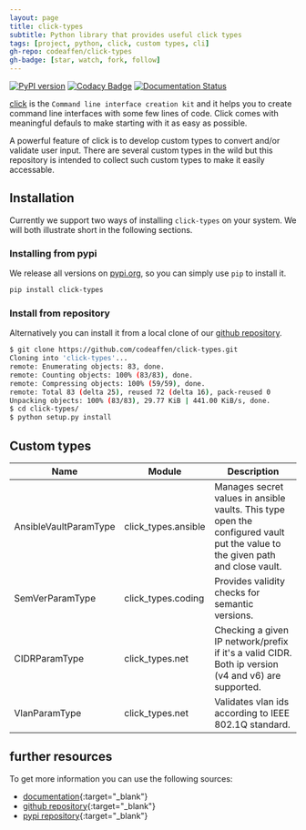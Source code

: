 ```yaml
---
layout: page
title: click-types
subtitle: Python library that provides useful click types
tags: [project, python, click, custom types, cli]
gh-repo: codeaffen/click-types
gh-badge: [star, watch, fork, follow]
---
```


[![PyPI version](https://badge.fury.io/py/click-types.svg)](https://badge.fury.io/py/click-types)
[![Codacy Badge](https://app.codacy.com/project/badge/Grade/ed3511c33a254bfe942777c9ef3251e3)](https://www.codacy.com/gh/codeaffen/click-types/dashboard?utm_source=github.com&amp;utm_medium=referral&amp;utm_content=codeaffen/click-types&amp;utm_campaign=Badge_Grade)
[![Documentation Status](https://readthedocs.org/projects/click-types/badge/?version=develop)](https://click-types.readthedocs.io/en/develop/?badge=develop)

[click](https://click.palletsprojects.com) is the `Command line interface creation kit` and it helps you to create command line interfaces with some few lines of code. Click comes with meaningful defauls to make starting with it as easy as possible.

A powerful feature of click is to develop custom types to convert and/or validate user input. There are several custom types in the wild but this repository is intended to collect such custom types to make it easily accessable.

## Installation

Currently we support two ways of installing `click-types` on your system. We will both illustrate short in the following sections.

### Installing from pypi

We release all versions on [pypi.org](https://pypi.org/project/click-types/), so you can simply use `pip` to install it.

~~~bash
pip install click-types
~~~

### Install from repository

Alternatively you can install it from a local clone of our [github repository](https://github.com/codeaffen/click-types).

~~~bash
$ git clone https://github.com/codeaffen/click-types.git
Cloning into 'click-types'...
remote: Enumerating objects: 83, done.
remote: Counting objects: 100% (83/83), done.
remote: Compressing objects: 100% (59/59), done.
remote: Total 83 (delta 25), reused 72 (delta 16), pack-reused 0
Unpacking objects: 100% (83/83), 29.77 KiB | 441.00 KiB/s, done.
$ cd click-types/
$ python setup.py install
~~~

## Custom types

Name | Module | Description
---- | ------ | -----------
AnsibleVaultParamType | click_types.ansible | Manages secret values in ansible vaults. This type open the configured vault put the value to the given path and close vault.
SemVerParamType | click_types.coding | Provides validity checks for semantic versions.
CIDRParamType | click_types.net | Checking a given IP network/prefix if it's a valid CIDR. Both ip version (v4 and v6) are supported.
VlanParamType | click_types.net | Validates vlan ids according to IEEE 802.1Q standard.

## further resources

To get more information you can use the following sources:

* [documentation](https://click-types.readthedocs.io/en/develop){:target="_blank"}
* [github repository](https://github.com/codeaffen/click-types){:target="_blank"}
* [pypi repository](https://pypi.org/project/click-types){:target="_blank"}
